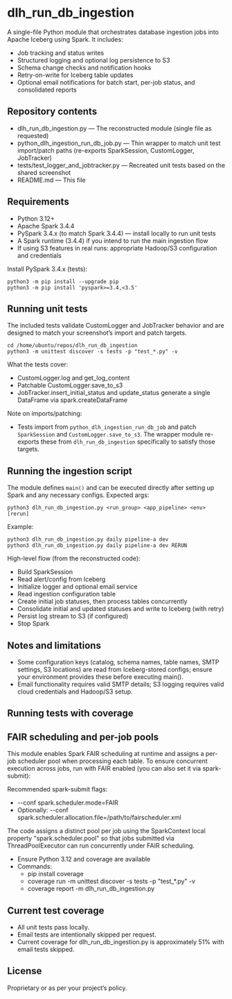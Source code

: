 # dlh_run_db_ingestion

A single-file Python module that orchestrates database ingestion jobs into Apache Iceberg using Spark. It includes:
- Job tracking and status writes
- Structured logging and optional log persistence to S3
- Schema change checks and notification hooks
- Retry-on-write for Iceberg table updates
- Optional email notifications for batch start, per-job status, and consolidated reports

## Repository contents

- dlh_run_db_ingestion.py — The reconstructed module (single file as requested)
- python_dlh_ingestion_run_db_job.py — Thin wrapper to match unit test import/patch paths (re-exports SparkSession, CustomLogger, JobTracker)
- tests/test_logger_and_jobtracker.py — Recreated unit tests based on the shared screenshot
- README.md — This file

## Requirements

- Python 3.12+
- Apache Spark 3.4.4
- PySpark 3.4.x (to match Spark 3.4.4) — install locally to run unit tests
- A Spark runtime (3.4.4) if you intend to run the main ingestion flow
- If using S3 features in real runs: appropriate Hadoop/S3 configuration and credentials

Install PySpark 3.4.x (tests):
```
python3 -m pip install --upgrade pip
python3 -m pip install 'pyspark>=3.4,<3.5'
```

## Running unit tests

The included tests validate CustomLogger and JobTracker behavior and are designed to match your screenshot’s import and patch targets.

```
cd /home/ubuntu/repos/dlh_run_db_ingestion
python3 -m unittest discover -s tests -p "test_*.py" -v
```

What the tests cover:
- CustomLogger.log and get_log_content
- Patchable CustomLogger.save_to_s3
- JobTracker.insert_initial_status and update_status generate a single DataFrame via spark.createDataFrame

Note on imports/patching:
- Tests import from `python_dlh_ingestion_run_db_job` and patch `SparkSession` and `CustomLogger.save_to_s3`. The wrapper module re-exports these from `dlh_run_db_ingestion` specifically to satisfy those targets.

## Running the ingestion script

The module defines `main()` and can be executed directly after setting up Spark and any necessary configs. Expected args:

```
python3 dlh_run_db_ingestion.py <run_group> <app_pipeline> <env> [rerun]
```

Example:
```
python3 dlh_run_db_ingestion.py daily pipeline-a dev
python3 dlh_run_db_ingestion.py daily pipeline-a dev RERUN
```

High-level flow (from the reconstructed code):
- Build SparkSession
- Read alert/config from Iceberg
- Initialize logger and optional email service
- Read ingestion configuration table
- Create initial job statuses, then process tables concurrently
- Consolidate initial and updated statuses and write to Iceberg (with retry)
- Persist log stream to S3 (if configured)
- Stop Spark

## Notes and limitations

- Some configuration keys (catalog, schema names, table names, SMTP settings, S3 locations) are read from Iceberg-stored configs; ensure your environment provides these before executing main().
- Email functionality requires valid SMTP details; S3 logging requires valid cloud credentials and Hadoop/S3 setup.

## Running tests with coverage
## FAIR scheduling and per-job pools

This module enables Spark FAIR scheduling at runtime and assigns a per-job scheduler pool when processing each table. To ensure concurrent execution across jobs, run with FAIR enabled (you can also set it via spark-submit):

Recommended spark-submit flags:
- --conf spark.scheduler.mode=FAIR
- Optionally: --conf spark.scheduler.allocation.file=/path/to/fairscheduler.xml

The code assigns a distinct pool per job using the SparkContext local property "spark.scheduler.pool" so that jobs submitted via ThreadPoolExecutor can run concurrently under FAIR scheduling.

- Ensure Python 3.12 and coverage are available
- Commands:
  - pip install coverage
  - coverage run -m unittest discover -s tests -p "test_*.py" -v
  - coverage report -m dlh_run_db_ingestion.py

## Current test coverage

- All unit tests pass locally.
- Email tests are intentionally skipped per request.
- Current coverage for dlh_run_db_ingestion.py is approximately 51% with email tests skipped.

## License

Proprietary or as per your project’s policy. 
